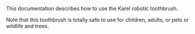 This documentation describes how to use the Karel robotic toothbrush.

Note that this toothbrush is totally safe to use for children, adults, or pets or wildlife and trees.
